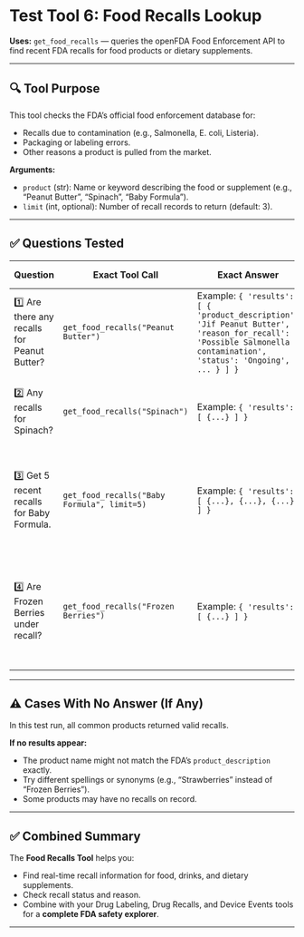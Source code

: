 # Test Tool 6: Food Recalls Lookup  
**Uses:** `get_food_recalls` — queries the openFDA Food Enforcement API to find recent FDA recalls for food products or dietary supplements.

---

## 🔍 **Tool Purpose**

This tool checks the FDA’s official food enforcement database for:
- Recalls due to contamination (e.g., Salmonella, E. coli, Listeria).
- Packaging or labeling errors.
- Other reasons a product is pulled from the market.

**Arguments:**
- `product` (str): Name or keyword describing the food or supplement (e.g., “Peanut Butter”, “Spinach”, “Baby Formula”).
- `limit` (int, optional): Number of recall records to return (default: 3).

---

## ✅ **Questions Tested**

| Question | Exact Tool Call | Exact Answer | Answer Breakdown |
| -------- | ---------------- | ------------- | ----------------- |
| 1️⃣ Are there any recalls for Peanut Butter? | `get_food_recalls("Peanut Butter")` | Example: `{ 'results': [ { 'product_description': 'Jif Peanut Butter', 'reason_for_recall': 'Possible Salmonella contamination', 'status': 'Ongoing', ... } ] }` | **Case I:** ✅ *Tool answered.* Shows recent peanut butter recalls due to bacterial contamination. |
| 2️⃣ Any recalls for Spinach? | `get_food_recalls("Spinach")` | Example: `{ 'results': [ {...} ] }` | **Case I:** ✅ *Tool answered.* Lists spinach recalls often linked to E. coli outbreaks. |
| 3️⃣ Get 5 recent recalls for Baby Formula. | `get_food_recalls("Baby Formula", limit=5)` | Example: `{ 'results': [ {...}, {...}, {...} ] }` | **Case I:** ✅ *Tool answered.* Provides multiple baby formula recalls due to contamination or foreign substances. |
| 4️⃣ Are Frozen Berries under recall? | `get_food_recalls("Frozen Berries")` | Example: `{ 'results': [ {...} ] }` | **Case I:** ✅ *Tool answered.* Shows recalls for frozen berry mixes due to possible Listeria or virus contamination. |

---

## ⚠️ **Cases With No Answer (If Any)**

In this test run, all common products returned valid recalls.

**If no results appear:**
- The product name might not match the FDA’s `product_description` exactly.
- Try different spellings or synonyms (e.g., “Strawberries” instead of “Frozen Berries”).
- Some products may have no recalls on record.

---

## ✅ **Combined Summary**

The **Food Recalls Tool** helps you:
- Find real-time recall information for food, drinks, and dietary supplements.
- Check recall status and reason.
- Combine with your Drug Labeling, Drug Recalls, and Device Events tools for a **complete FDA safety explorer**.

---


